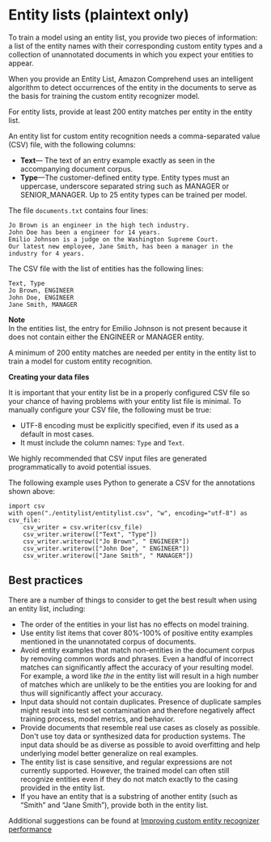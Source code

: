 # Entity lists \(plaintext only\)<a name="cer-entity-list"></a>

To train a model using an entity list, you provide two pieces of information: a list of the entity names with their corresponding custom entity types and a collection of unannotated documents in which you expect your entities to appear\. 

When you provide an Entity List, Amazon Comprehend uses an intelligent algorithm to detect occurrences of the entity in the documents to serve as the basis for training the custom entity recognizer model\.

For entity lists, provide at least 200 entity matches per entity in the entity list\.

An entity list for custom entity recognition needs a comma\-separated value \(CSV\) file, with the following columns:
+ **Text**— The text of an entry example exactly as seen in the accompanying document corpus\.
+ **Type**—The customer\-defined entity type\. Entity types must an uppercase, underscore separated string such as MANAGER or SENIOR\_MANAGER\. Up to 25 entity types can be trained per model\. 

The file `documents.txt` contains four lines:

```
Jo Brown is an engineer in the high tech industry.
John Doe has been a engineer for 14 years.
Emilio Johnson is a judge on the Washington Supreme Court.
Our latest new employee, Jane Smith, has been a manager in the industry for 4 years.
```

The CSV file with the list of entities has the following lines: 

```
Text, Type
Jo Brown, ENGINEER
John Doe, ENGINEER
Jane Smith, MANAGER
```

**Note**  
In the entities list, the entry for Emilio Johnson is not present because it does not contain either the ENGINEER or MANAGER entity\. 

A minimum of 200 entity matches are needed per entity in the entity list to train a model for custom entity recognition\.

**Creating your data files**

It is important that your entity list be in a properly configured CSV file so your chance of having problems with your entity list file is minimal\. To manually configure your CSV file, the following must be true:
+ UTF\-8 encoding must be explicitly specified, even if its used as a default in most cases\.
+ It must include the column names: `Type` and `Text`\.

We highly recommended that CSV input files are generated programmatically to avoid potential issues\.

The following example uses Python to generate a CSV for the annotations shown above:

```
import csv 
with open("./entitylist/entitylist.csv", "w", encoding="utf-8") as csv_file:
    csv_writer = csv.writer(csv_file)
    csv_writer.writerow(["Text", "Type"])
    csv_writer.writerow(["Jo Brown", " ENGINEER"])
    csv_writer.writerow(["John Doe", " ENGINEER"])
    csv_writer.writerow(["Jane Smith", " MANAGER"])
```

## Best practices<a name="entitylist-bestresults"></a>

There are a number of things to consider to get the best result when using an entity list, including:
+ The order of the entities in your list has no effects on model training\.
+ Use entity list items that cover 80%\-100% of positive entity examples mentioned in the unannotated corpus of documents\.
+ Avoid entity examples that match non\-entities in the document corpus by removing common words and phrases\. Even a handful of incorrect matches can significantly affect the accuracy of your resulting model\. For example, a word like *the* in the entity list will result in a high number of matches which are unlikely to be the entities you are looking for and thus will significantly affect your accuracy\. 
+ Input data should not contain duplicates\. Presence of duplicate samples might result into test set contamination and therefore negatively affect training process, model metrics, and behavior\.
+ Provide documents that resemble real use cases as closely as possible\. Don't use toy data or synthesized data for production systems\. The input data should be as diverse as possible to avoid overfitting and help underlying model better generalize on real examples\.
+ The entity list is case sensitive, and regular expressions are not currently supported\. However, the trained model can often still recognize entities even if they do not match exactly to the casing provided in the entity list\.
+ If you have an entity that is a substring of another entity \(such as “Smith” and “Jane Smith”\), provide both in the entity list\.

Additional suggestions can be found at [Improving custom entity recognizer performance](cer-metrics.md#cer-performance) 